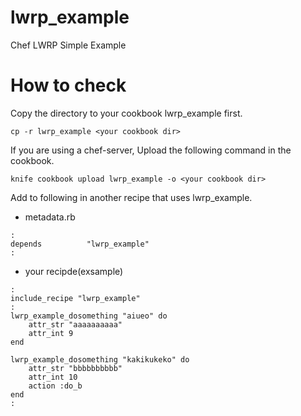 lwrp_example
============

Chef LWRP Simple Example

# How to check

Copy the directory to your cookbook lwrp_example first.

```
cp -r lwrp_example <your cookbook dir>
```

If you are using a chef-server, Upload the following command in the cookbook.

```
knife cookbook upload lwrp_example -o <your cookbook dir>
```

Add to following in another recipe that uses lwrp_example.

* metadata.rb

```
:
depends          "lwrp_example"
:
```

* your recipde(exsample)

```
:
include_recipe "lwrp_example"
:
lwrp_example_dosomething "aiueo" do
    attr_str "aaaaaaaaaa"
    attr_int 9
end

lwrp_example_dosomething "kakikukeko" do
    attr_str "bbbbbbbbbb"
    attr_int 10
    action :do_b
end
:
```
